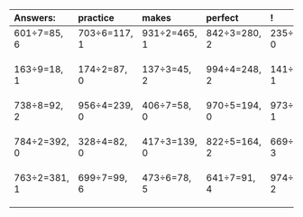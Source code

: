 | Answers: | practice | makes | perfect | ! |
| :--- | :--- | :--- | :--- | :--- |
| 601÷7=85, 6 | 703÷6=117, 1 | 931÷2=465, 1 | 842÷3=280, 2 | 235÷5=47, 0 | 
|   |   |   |   |   | 
|   |   |   |   |   | 
|   |   |   |   |   | 
| 163÷9=18, 1 | 174÷2=87, 0 | 137÷3=45, 2 | 994÷4=248, 2 | 141÷7=20, 1 | 
|   |   |   |   |   | 
|   |   |   |   |   | 
|   |   |   |   |   | 
| 738÷8=92, 2 | 956÷4=239, 0 | 406÷7=58, 0 | 970÷5=194, 0 | 973÷9=108, 1 | 
|   |   |   |   |   | 
|   |   |   |   |   | 
|   |   |   |   |   | 
| 784÷2=392, 0 | 328÷4=82, 0 | 417÷3=139, 0 | 822÷5=164, 2 | 669÷9=74, 3 | 
|   |   |   |   |   | 
|   |   |   |   |   | 
|   |   |   |   |   | 
| 763÷2=381, 1 | 699÷7=99, 6 | 473÷6=78, 5 | 641÷7=91, 4 | 974÷3=324, 2 | 
|   |   |   |   |   | 
|   |   |   |   |   | 
|   |   |   |   |   | 
